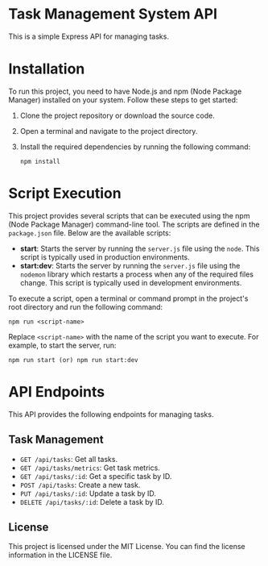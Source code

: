 # Task Management System API

This is a simple Express API for managing tasks.

# Installation

To run this project, you need to have Node.js and npm (Node Package Manager) installed on your system. Follow these steps to get started:

1. Clone the project repository or download the source code.

2. Open a terminal and navigate to the project directory.

3. Install the required dependencies by running the following command:

   ```shell
   npm install
    ```

# Script Execution

This project provides several scripts that can be executed using the npm (Node Package Manager) command-line tool. The scripts are defined in the `package.json` file. Below are the available scripts:

- **start**: Starts the server by running the `server.js` file using the `node`. This script is typically used in production environments.
- **start:dev**: Starts the server by running the `server.js` file using the `nodemon` library which restarts a process when any of the required files change. This script is typically used in development environments.

To execute a script, open a terminal or command prompt in the project's root directory and run the following command:

   ```shell
  npm run <script-name>
```


Replace `<script-name>` with the name of the script you want to execute. For example, to start the server, run:

   ```shell
  npm run start (or) npm run start:dev
```

# API Endpoints

This API provides the following endpoints for managing tasks.

## Task Management

- `GET /api/tasks`: Get all tasks.
- `GET /api/tasks/metrics`: Get task metrics.
- `GET /api/tasks/:id`: Get a specific task by ID.
- `POST /api/tasks`: Create a new task.
- `PUT /api/tasks/:id`: Update a task by ID.
- `DELETE /api/tasks/:id`: Delete a task by ID.

## License
This project is licensed under the MIT License. You can find the license information in the LICENSE file.
